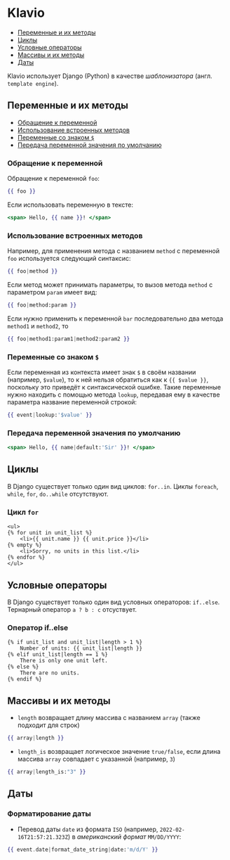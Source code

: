 # Klavio
- [Переменные и их методы](#переменные-и-их-методы)
- [Циклы](#циклы)
- [Условные операторы](#условные-операторы)
- [Массивы и их методы](#массивы-и-их-методы)
- [Даты](#даты)


Klavio использует Django (Python) в качестве *шаблонизатора* (англ. `template engine`).

## Переменные и их методы
- [Обращение к переменной](#обращение-к-переменной)
- [Использование встроенных методов](#использование-встроенных-методов)
- [Переменные со знаком `$`](#переменные-со-знаком-)
- [Передача переменной значения по умолчанию](#передача-переменной-значения-по-умолчанию)

### Обращение к переменной

Обращение к переменной `foo`:
```hbs
{{ foo }}
```
Если использовать переменную в тексте:
```hbs
<span> Hello, {{ name }}! </span>
```

### Использование встроенных методов
Например, для применения метода с названием `method` с переменной `foo` используется следующий синтаксис:
```hbs
{{ foo|method }}
```
Если метод может принимать параметры, то вызов метода `method` с параметром `param` имеет вид:
```hbs
{{ foo|method:param }}
```
Если нужно применить к переменной `bar` последовательно два метода `method1` и `method2`, то
```hbs
{{ foo|method1:param1|method2:param2 }}
```

### Переменные со знаком `$`
Если переменная из контекста имеет знак `$` в своём названии (например, `$value`), то к ней нельзя обратиться как к `{{ $value }}`, поскольку это приведёт к синтаксической ошибке.
Такие переменные нужно находить с помощью метода `lookup`, передавая ему в качестве параметра название переменной строкой:
```hbs
{{ event|lookup:'$value' }}
```

### Передача переменной значения по умолчанию
```hbs
<span> Hello, {{ name|default:'Sir' }}! </span>
```

## Циклы
В Django существует только один вид циклов: `for..in`. Циклы `foreach`, `while`, `for`, `do..while` отсутствуют.
### Цикл `for`
```django
<ul>
{% for unit in unit_list %}
    <li>{{ unit.name }} {{ unit.price }}</li>
{% empty %}
    <li>Sorry, no units in this list.</li>
{% endfor %}
</ul>
```
## Условные операторы
В Django существует только один вид условных операторов: `if..else`. Тернарный оператор `a ? b : c` отсуствует.

### Оператор if..else
```django
{% if unit_list and unit_list|length > 1 %}
    Number of units: {{ unit_list|length }}
{% elif unit_list|length == 1 %}
    There is only one unit left.
{% else %}
    There are no units.
{% endif %}
```


## Массивы и их методы
* `length` возвращает длину массива с названием `array` (также подходит для строк)
```hbs
{{ array|length }}
```
* `length_is` возвращает логическое значение `true/false`, если длина массива `array` совпадает с указанной (например, `3`)
```hbs
{{ array|length_is:"3" }}
```

## Даты

### Форматирование даты
* Перевод даты `date` из формата `ISO` (например, `2022-02-16T21:57:21.323Z`) в *американский формат* `MM/DD/YYYY`:
```hbs
{{ event.date|format_date_string|date:'m/d/Y' }}
```


